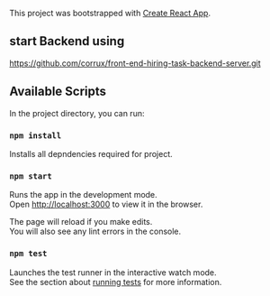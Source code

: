 This project was bootstrapped with [Create React App](https://github.com/facebook/create-react-app).

## start Backend using

https://github.com/corrux/front-end-hiring-task-backend-server.git

## Available Scripts

In the project directory, you can run:

### `npm install`
Installs all depndencies required for project.

### `npm start`

Runs the app in the development mode.<br />
Open [http://localhost:3000](http://localhost:3000) to view it in the browser.

The page will reload if you make edits.<br />
You will also see any lint errors in the console.

### `npm test`

Launches the test runner in the interactive watch mode.<br />
See the section about [running tests](https://facebook.github.io/create-react-app/docs/running-tests) for more information.


